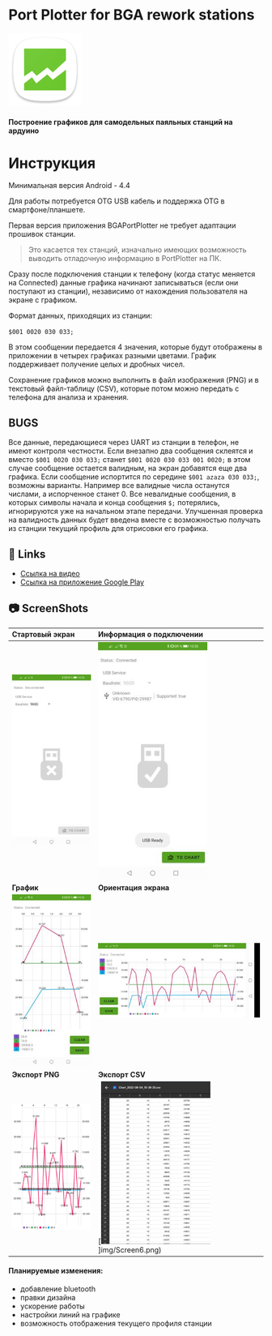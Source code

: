 
# Port Plotter for BGA rework stations

![Icon](img/icon.png)

#### Построение графиков для самодельных паяльных станций на ардуино

# Инструкция

Минимальная версия Android  - 4.4

Для работы потребуется OTG USB кабель и поддержка OTG в смартфоне/планшете.

Первая версия приложения BGAPortPlotter не требует адаптации прошивок станции.

>Это касается тех станций, изначально имеющих возможность выводить отладочную информацию в PortPlotter на ПК.

Сразу после подключения станции к телефону (когда статус меняется на Connected) данные графика начинают записываться (если они поступают из станции), независимо от нахождения пользователя на экране с графиком.

Формат данных, приходящих из станции:

`$001 0020 030 033;`

В этом сообщении передается 4 значения, которые будут отображены в приложении в четырех графиках разными цветами. График поддерживает получение целых и дробных чисел. 

Сохранение графиков можно выполнить в файл изображения (PNG) и в текстовый файл-таблицу (CSV), которые потом можно передать с телефона для анализа и хранения.

## BUGS

Все данные, передающиеся через UART из станции в телефон, не имеют контроля честности. Если внезапно два сообщения склеятся и вместо `$001 0020 030 033;` станет `$001 0020 030 033 001 0020;` в этом случае сообщение остается валидным, на экран добавятся еще два графика.
Если сообщение испортится по середине `$001 azaza 030 033;`, возможны варианты. Например все валидные числа останутся числами, а испорченное станет 0.
Все невалидные сообщения, в которых символы начала и конца сообщения `$;` потерялись, игнорируются уже на начальном этапе передачи.
Улучшенная проверка на валидность данных будет введена вместе с возможностью получать из станции текущий профиль для отрисовки его графика. 

## 🔗 Links

- [Ссылка на видео](https://youtu.be/fGopi7mpSbU)
- [Ссылка на приложение Google Play](https://play.google.com/store/apps/details?id=com.jagerlipton.bgaportplotter "Ссылка на приложение")

## 📷 ScreenShots

|**Стартовый экран**|**Информация о подключении**|
| :------------ | :------------ |
|![Screen1](img/Screen1.jpg)|![Screen2](img/Screen2.jpg)|
|**График**|**Ориентация экрана**|
|![Screen3](img/Screen3.jpg)|![Screen4](img/Screen4.jpg)|
|**Экспорт PNG**|**Экспорт CSV**|
|![Screen5](img/Screen5.png)|[![Screen6](img/Screen6_preview.png)]img/Screen6.png)|



#### Планируемые изменения:

- добавление bluetooth
- правки дизайна
- ускорение работы
- настройки линий на графике
- возможность отображения текущего профиля станции




